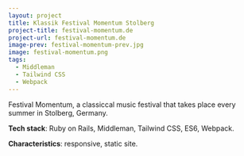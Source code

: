 ```yaml
---
layout: project
title: Klassik Festival Momentum Stolberg
project-title: festival-momentum.de
project-url: festival-momentum.de
image-prev: festival-momentum-prev.jpg
image: festival-momentum.png
tags:
  - Middleman
  - Tailwind CSS
  - Webpack
---
```


Festival Momentum, a classiccal music festival that takes place every summer in Stolberg, Germany.

**Tech stack**: Ruby on Rails, Middleman, Tailwind CSS, ES6, Webpack.

**Characteristics**: responsive, static site.
